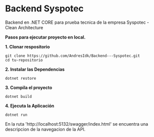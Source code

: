 # Backend Syspotec
Backend en .NET CORE para prueba tecnica de la empresa Syspotec - Clean Architecture

**Pasos para ejecutar proyecto en local.**

**1. Clonar respositorio**
```
git clone https://github.com/AndresIdk/Backend---Syspotec.git
cd tu-repositorio 
```

**2. Instalar las Dependencias**

```
dotnet restore
```

**3. Compila el proyecto**
```
dotnet build
```

**4. Ejecuta la Aplicación**
```
dotnet run
```

En la ruta 'http://localhost:5132/swagger/index.html' se encuentra una descripcion de la navegacion de la API.
